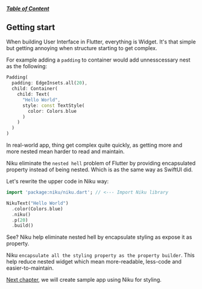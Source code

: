 ##### [Table of Content](https://github.com/saltyaom/niku/blob/main/doc/widget/README.md)

## Getting start
When building User Interface in Flutter, everything is Widget. It's that simple but getting annoying when structure starting to get complex.

For example adding a `padding` to container would add unnesscessary nest as the following:
```dart
Padding(
  padding: EdgeInsets.all(20),
  child: Container(
    child: Text(
      "Hello World",
      style: const TextStyle(
        color: Colors.blue
      )
    )
  )
)
```

In real-world app, thing get complex quite quickly, as getting more and more nested mean harder to read and maintain.

Niku eliminate the `nested hell` problem of Flutter by providing encapsulated property instead of being nested. Which is as the same way as SwiftUI did.

Let's rewrite the upper code in Niku way:
```dart
import 'package:niku/niku.dart'; // <--- Import Niku library

NikuText("Hello World")
  .color(Colors.blue)
  .niku()
  .p(20)
  .build()
```

See? Niku help eliminate nested hell by encapsulate styling as expose it as property.

Niku `encapsulate all the styling property as the property builder`. This help reduce nested widget which mean more-readable, less-code and easier-to-maintain.

[Next chapter](https://github.com/saltyaom/niku/blob/main/doc/tutorial/setting-up.md), we will create sample app using Niku for styling.
